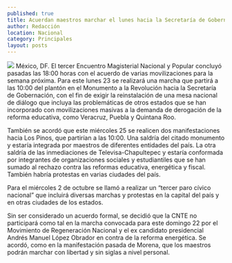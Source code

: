 ```yaml
---
published: true
title: Acuerdan maestros marchar el lunes hacia la Secretaría de Gobernación
author: Redacción
location: Nacional
category: Principales
layout: posts
---
```


![](http://i.imgur.com/UOXdXGqm.jpg)
México, DF. El tercer Encuentro Magisterial Nacional y Popular concluyó pasadas las 18:00 horas con el acuerdo de varias movilizaciones para la semana próxima. Para este lunes 23 se realizará una marcha que partirá a las 10:00 del plantón en el Monumento a la Revolución hacia la Secretaría de Gobernación, con el fin de exigir la reinstalación de una mesa nacional de diálogo que incluya las problemáticas de otros estados que se han incorporado con movilizaciones masivas a la demanda de derogación de la reforma educativa, como Veracruz, Puebla y Quintana Roo.

También se acordó que este miércoles 25 se realicen dos manifestaciones hacia Los Pinos, que partirían a las 10:00. Una saldría del citado monumento y estaría integrada por maestros de diferentes entidades del país. La otra saldría de las inmediaciones de Televisa-Chapultepec y estaría conformada por integrantes de organizaciones sociales y estudiantiles que se han sumado al rechazo contra las reformas educativa, energética y fiscal. También habría protestas en varias ciudades del país.

Para el miércoles 2 de octubre se llamó a realizar un “tercer paro cívico nacional” que incluirá diversas marchas y protestas en la capital del país y en otras ciudades de los estados.

Sin ser considerado un acuerdo formal, se decidió que la CNTE no participará como tal en la marcha convocada para este domingo 22 por el Movimiento de Regeneración Nacional y el ex candidato presidencial Andrés Manuel López Obrador en contra de la reforma energética. Se acordó, como en la manifestación pasada de Morena, que los maestros podrán marchar con libertad y sin siglas a nivel personal.
